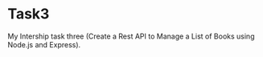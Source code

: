 # Task3
My Intership task three (Create a Rest API to Manage a List of Books using Node.js and Express).

